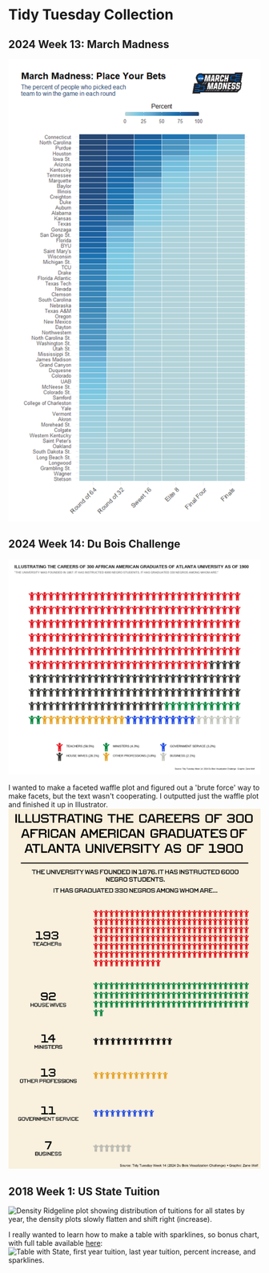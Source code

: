 # Tidy Tuesday Collection 
## 2024 Week 13: March Madness
![Heatmap showing percentage of pick to win by round for each time](https://github.com/zanewolf/tidytuesday/blob/main/2024_W13_MarchMadness/MarchMadness_Heatmap.png?raw=true)

## 2024 Week 14: Du Bois Challenge
![Pictogram waffle plot showing distribution of occupations for 330 black graduates from Atlanta University as of 1990](https://github.com/zanewolf/tidytuesday/blob/main/2024_W14_DuBois/Waffle.png?raw=true)

I wanted to make a faceted waffle plot and figured out a 'brute force' way to make facets, but the text wasn't cooperating. I outputted just the waffle plot and finished it up in Illustrator. 
![Pictogram waffle plot showing distribution of occupations for 330 black graduates from Atlanta University as of 1990](https://github.com/zanewolf/tidytuesday/blob/main/2024_W14_DuBois/Week14_WEBDuBois_Infographic.png?raw=true)

## 2018 Week 1: US State Tuition
![Density Ridgeline plot showing distribution of tuitions for all states by year, the density plots slowly flatten and shift right (increase).](https://github.com/zanewolf/tidytuesday/blob/main/2018_W1_Tuition/Tuition_Ridges.png?raw=true)

I really wanted to learn how to make a table with sparklines, so bonus chart, with full table available [here](https://github.com/zanewolf/tidytuesday/blob/main/2018_W1_Tuition/Table.png): 
![Table with State, first year tuition, last year tuition, percent increase, and sparklines.](https://github.com/zanewolf/tidytuesday/blob/main/2018_W1_Tuition/Table_Short.PNG?raw=true)
